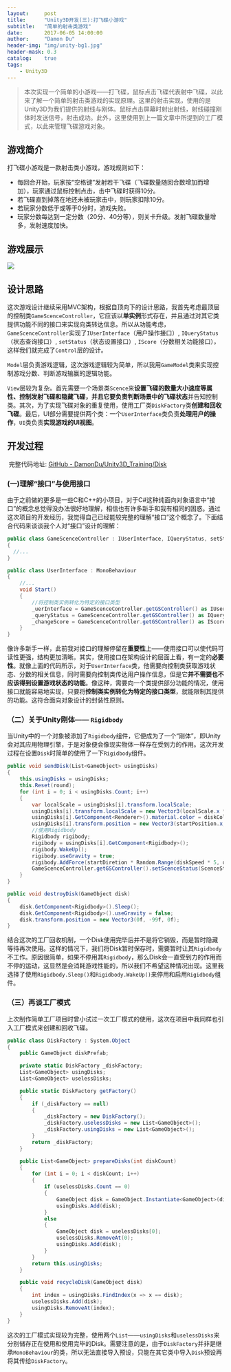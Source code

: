 ```yaml
---
layout:     post
title:      "Unity3D开发(三):打飞碟小游戏"
subtitle:   "简单的射击类游戏"
date:       2017-06-05 14:00:00
author:     "Damon Du"
header-img: "img/unity-bg1.jpg"
header-mask: 0.3
catalog:    true
tags:
    - Unity3D
---
```


>本次实现一个简单的小游戏——打飞碟，鼠标点击飞碟代表射中飞碟，以此来了解一个简单的射击类游戏的实现原理。这里的射击实现，使用的是Unity3D为我们提供的射线与刚体。鼠标点击屏幕时射出射线，射线碰撞刚体时发送信号，射击成功。此外，这里使用到上一篇文章中所提到的工厂模式，以此来管理飞碟游戏对象。

## 游戏简介

打飞碟小游戏是一款射击类小游戏，游戏规则如下：

- 每回合开始，玩家按“空格键”发射若干飞碟（飞碟数量随回合数增加而增加），玩家通过鼠标控制点击，击中飞碟时获得10分。
- 若飞碟直到掉落在地还未被玩家击中，则玩家扣除10分。
- 若玩家分数低于或等于0分时，游戏失败。
- 玩家分数每达到一定分数（20分、40分等），则关卡升级。发射飞碟数量增多，发射速度加快。

## 游戏展示

![](http://ompnv884d.bkt.clouddn.com/Disk.gif)

## 设计思路

​	这次游戏设计继续采用MVC架构，根据自顶向下的设计思路，我首先考虑最顶层的控制类`GameScenceController`，它应该以**单实例**形式存在，并且通过对其它类提供功能不同的接口来实现向类转达信息。所以从功能考虑，`GameScenceController`实现了`IUserInterface`（用户操作接口）, `IQueryStatus`（状态查询接口）, `setStatus`（状态设置接口）, `IScore`（分数相关功能接口），这样我们就完成了`Control`层的设计。

​	`Model`层负责游戏逻辑，这次游戏逻辑较为简单，所以我用`GameModel`类来实现控制游戏分数、判断游戏输赢的逻辑功能。

​	`View`层较为复杂。首先需要一个场景类`Scence`来**设置飞碟的数量大小速度等属性、控制发射飞碟和隐藏飞碟，并且它要负责判断场景中的飞碟状态**并告知控制类。其次，为了实现飞碟对象的重复使用，使用工厂类`DiskFactory`类**创建和回收飞碟**。最后，UI部分需要提供两个类：一个`UserInterface`类负责**处理用户的操作**，`UI`类负责**实现游戏的UI视图**。

## 开发过程

​	完整代码地址: [GitHub - DamonDu/Unity3D_Training/Disk](https://github.com/DamonDu/Unity3D_Training/tree/master/Disk)

### (一)理解“接口”与使用接口

​	由于之前做的更多是一些C和C++的小项目，对于C#这种纯面向对象语言中“接口”的概念总觉得没办法很好地理解，相信也有许多新手和我有相同的困惑。通过这次项目的开发经历，我觉得自己已经能较完整的理解“接口”这个概念了。下面结合代码来谈谈我个人对“接口”设计的理解：

```c#
public class GameScenceController : IUserInterface, IQueryStatus, setStatus, IScore
{
  //...
}

public class UserInterface : MonoBehaviour
{
	//...
	void Start()
	{
      	//将控制类实例转化为特定的接口类型
    	_uerInterface = GameScenceController.getGSController() as IUserInterface;
    	_queryStatus = GameScenceController.getGSController() as IQueryStatus;
    	_changeScore = GameScenceController.getGSController() as IScore;
	}
}
```

​	像许多新手一样，此前我对接口的理解停留在**重要性**上——使用接口可以使代码可读性更强，结构更加清晰。其实，使用接口在架构设计的层面上看，有一定的**必要性**。就像上面的代码所示，对于`UserInterface`类，他需要向控制类获取游戏状态、分数的相关信息，同时需要向控制类传达用户操作信息，但是它**并不需要也不应该得到设置游戏状态的功能**。像这种，需要向一个类提供部分功能的情况，使用接口就能容易地实现，只要将**控制类实例转化为特定的接口类型**，就能限制其提供的功能。这符合面向对象设计的封装性原则。

### （二）关于Unity刚体—— `Rigidbody`

​	当Unity中的一个对象被添加了`Rigidbody`组件，它便成为了一个“刚体”，即Unity会对其应用物理引擎，于是对象便会像现实物体一样存在受到力的作用。这次开发过程在设置`Disk`时简单的使用了一下`Rigidbody`组件。

```c#
public void sendDisk(List<GameObject> usingDisks)
{
    this.usingDisks = usingDisks;
    this.Reset(round);
    for (int i = 0; i < usingDisks.Count; i++)
    {
        var localScale = usingDisks[i].transform.localScale;
        usingDisks[i].transform.localScale = new Vector3(localScale.x * diskScale, localScale.y * diskScale, localScale.z * diskScale);
        usingDisks[i].GetComponent<Renderer>().material.color = diskColor;
        usingDisks[i].transform.position = new Vector3(startPosition.x, startPosition.y + i, startPosition.z);
      	//使用Rigidbody
        Rigidbody rigibody;
        rigibody = usingDisks[i].GetComponent<Rigidbody>();
        rigibody.WakeUp();
        rigibody.useGravity = true;
        rigibody.AddForce(startDiretion * Random.Range(diskSpeed * 5, diskSpeed * 8) / 5, ForceMode.Impulse);
        GameScenceController.getGSController().setScenceStatus(ScenceStatus.shooting);
    }
}

public void destroyDisk(GameObject disk)
{
    disk.GetComponent<Rigidbody>().Sleep();
    disk.GetComponent<Rigidbody>().useGravity = false;
    disk.transform.position = new Vector3(0f, -99f, 0f);
}
```

​	结合这次的工厂回收机制，一个Disk使用完毕后并不是将它销毁，而是暂时隐藏等待再次使用。这样的情况下，我们将Disk暂时保存时，需要暂时让其`Rigidbody`不工作。原因很简单，如果不停用其`Rigidbody`，那么Disk会一直受到力的作用而不停的运动，这显然是会消耗游戏性能的，所以我们不希望这种情况出现。这里我选择了使用`Rigidbody.Sleep()`和`Rigidbody.WakeUp()`来停用和启用`Rigidbody`组件。

### （三）再谈工厂模式

​	上次制作简单工厂项目时曾小试过一次工厂模式的使用，这次在项目中我同样也引入工厂模式来创建和回收飞碟。

```c#
public class DiskFactory : System.Object
{
    public GameObject diskPrefab;

    private static DiskFactory _diskFactory;
    List<GameObject> usingDisks;
    List<GameObject> uselessDisks;

    public static DiskFactory getFactory()
    {
        if (_diskFactory == null)
        {
            _diskFactory = new DiskFactory();
            _diskFactory.uselessDisks = new List<GameObject>();
            _diskFactory.usingDisks = new List<GameObject>();
        }
        return _diskFactory;
    }

    public List<GameObject> prepareDisks(int diskCount)
    {
        for (int i = 0; i < diskCount; i++)
        {
            if (uselessDisks.Count == 0)
            {
                GameObject disk = GameObject.Instantiate<GameObject>(diskPrefab);
                usingDisks.Add(disk);
            }
            else
            {
                GameObject disk = uselessDisks[0];
                uselessDisks.RemoveAt(0);
                usingDisks.Add(disk);
            }
        }
        return this.usingDisks;
    }

    public void recycleDisk(GameObject disk)
    {
        int index = usingDisks.FindIndex(x => x == disk);
        uselessDisks.Add(disk);
        usingDisks.RemoveAt(index);
    }
}
```

​	这次的工厂模式实现较为完整，使用两个`List`——`usingDisks`和`uselessDisks`来分别储存正在使用和使用完毕的Disk。需要注意的是，由于`DiskFactory`并非是继承`MonoBehaviour`的类，所以无法直接导入预设，只能在其它类中导入`Disk`预设再将其传给`DiskFactory`。